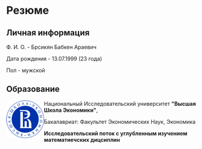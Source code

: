 # Резюме
## Личная информация
Ф. И. О. - Брсикян Бабкен Араевич

Дата рождения - 13.07.1999 (23 года)

Пол - мужской

## Образование
<img align="left" src = "hse.png" width = "100"> Национальный Исследовательский университет **"Высшая Школа Экономики"**,

Бакалавриат: Факультет Экономических Наук, Экономика

**Исследовательский поток с углубленным изучением математиечских дицсиплин**
